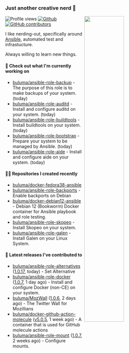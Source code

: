 ### Just another creative nerd 👋


![Profile views](https://gpvc.arturio.dev/buluma) <a href="https://gitstats.me/buluma">
  <img align="right" src="https://github-readme-stats.vercel.app/api?username=buluma&theme=gotham&show_icons=true" width="50%"/>
</a>
[![Github](https://img.shields.io/badge/-buluma-black?style=flat&labelColor=black&logo=github&logoColor=white&include_all_commits=true&count_private=true)](https://gitstats.me/buluma)
[![GitHub contributors](https://img.shields.io/github/contributors/buluma/badges.svg)](https://GitHub.com/buluma/badges/graphs/contributors/)

I like nerding-out, specifically around [Ansible](https://github.com/ansible/ansible), automated test and infrastucture.

Always willing to learn new things.

#### 👷 Check out what I'm currently working on

- [buluma/ansible-role-backup](https://github.com/buluma/ansible-role-backup) - The purpose of this role is to make backups of your system. (today)
- [buluma/ansible-role-auditd](https://github.com/buluma/ansible-role-auditd) - Install and configure auditd on your system. (today)
- [buluma/ansible-role-buildtools](https://github.com/buluma/ansible-role-buildtools) - Install buildtools on your system. (today)
- [buluma/ansible-role-bootstrap](https://github.com/buluma/ansible-role-bootstrap) - Prepare your system to be managed by Ansible. (today)
- [buluma/ansible-role-aide](https://github.com/buluma/ansible-role-aide) - Install and configure aide on your system. (today)

#### 👨‍💻 Repositories I created recently

- [buluma/docker-fedora38-ansible](https://github.com/buluma/docker-fedora38-ansible)
- [buluma/ansible-role-backports](https://github.com/buluma/ansible-role-backports) - Enable backports on Debian
- [buluma/docker-debian12-ansible](https://github.com/buluma/docker-debian12-ansible) - Debian 12 (Bookworm) Docker container for Ansible playbook and role testing.
- [buluma/ansible-role-skopeo](https://github.com/buluma/ansible-role-skopeo) - Install Skopeo on your system.
- [buluma/ansible-role-galen](https://github.com/buluma/ansible-role-galen) - Install Galen on your Linux System.

#### 🚀 Latest releases I've contributed to

- [buluma/ansible-role-alternatives](https://github.com/buluma/ansible-role-alternatives) ([1.0.17](https://github.com/buluma/ansible-role-alternatives/releases/tag/1.0.17), today) - Set Alternative
- [buluma/ansible-role-docker](https://github.com/buluma/ansible-role-docker) ([1.0.7](https://github.com/buluma/ansible-role-docker/releases/tag/1.0.7), 1 day ago) - Install and configure Docker (non-CE) on your system.
- [buluma/MozWall](https://github.com/buluma/MozWall) ([1.0.6](https://github.com/buluma/MozWall/releases/tag/1.0.6), 2 days ago) - The Twitter Wall for Mozillians 
- [buluma/docker-github-action-molecule](https://github.com/buluma/docker-github-action-molecule) ([v5.0.5](https://github.com/buluma/docker-github-action-molecule/releases/tag/v5.0.5), 1 week ago) - A container that is used for GitHub molecule actions
- [buluma/ansible-role-mount](https://github.com/buluma/ansible-role-mount) ([1.0.7](https://github.com/buluma/ansible-role-mount/releases/tag/1.0.7), 2 weeks ago) - Configure mounts.


